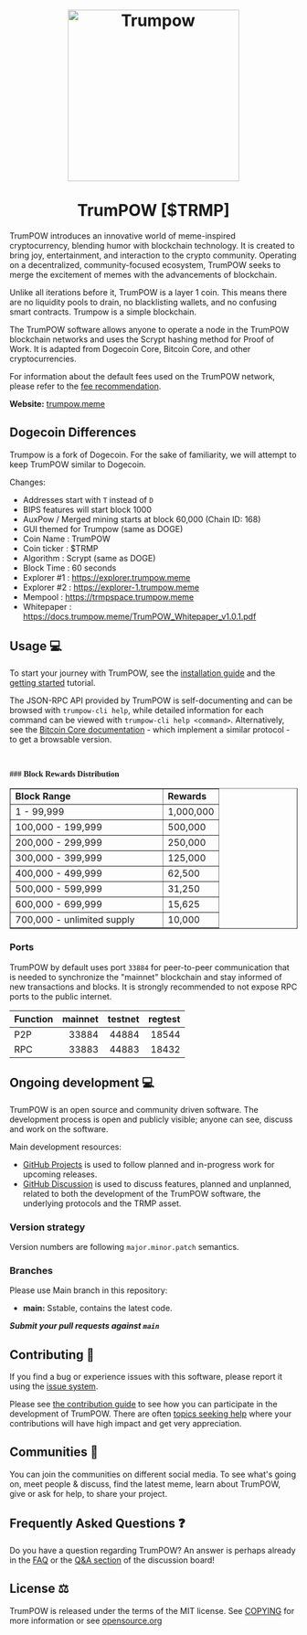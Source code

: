 <h1 align="center">
<img src="https://i.imgur.com/sSswTOM.png" alt="Trumpow" width="300"/>
<br/><br/>
TrumPOW [$TRMP]
</h1>


TrumPOW introduces an innovative world of meme-inspired cryptocurrency, blending humor with blockchain technology. It is created to bring joy, entertainment, and interaction to the crypto community. Operating on a decentralized, community-focused ecosystem, TrumPOW seeks to merge the excitement of memes with the advancements of blockchain.

Unlike all iterations before it, TrumPOW is a layer 1 coin. This means there are no liquidity pools to drain, no blacklisting wallets, and no confusing smart contracts. Trumpow is a simple blockchain.

The TrumPOW software allows anyone to operate a node in the TrumPOW blockchain networks and uses the Scrypt hashing method for Proof of Work. It is adapted from Dogecoin Core, Bitcoin Core, and other cryptocurrencies.

For information about the default fees used on the TrumPOW network, please
refer to the [fee recommendation](doc/fee-recommendation.md).

**Website:** [trumpow.meme](https://trumpow.meme/)

## Dogecoin Differences

Trumpow is a fork of Dogecoin. For the sake of familiarity, we will attempt to keep TrumPOW similar to Dogecoin.

Changes:

* Addresses start with `T` instead of `D`
* BIPS features will start block 1000
* AuxPow / Merged mining starts at block 60,000 (Chain ID: 168)
* GUI themed for Trumpow (same as DOGE)
* Coin Name     : TrumPOW
* Coin ticker   : $TRMP
* Algorithm     : Scrypt (same as DOGE)
* Block Time    : 60 seconds
* Explorer #1   : https://explorer.trumpow.meme
* Explorer #2   : https://explorer-1.trumpow.meme
* Mempool		: https://trmpspace.trumpow.meme
* Whitepaper	: https://docs.trumpow.meme/TrumPOW_Whitepaper_v1.0.1.pdf


## Usage 💻

To start your journey with TrumPOW, see the [installation guide](INSTALL.md) and the [getting started](doc/getting-started.md) tutorial.

The JSON-RPC API provided by TrumPOW is self-documenting and can be browsed with `trumpow-cli help`, while detailed information for each command can be viewed with `trumpow-cli help <command>`. Alternatively, see the [Bitcoin Core documentation](https://developer.bitcoin.org/reference/rpc/) - which implement a similar protocol - to get a browsable version.

&nbsp;</p>
<font face="Verdana"><b>### Block Rewards Distribution</b></font><br>

<table border="1" width="46%">
	<tr>
		<td width="250"><b>Block Range</b></td>
		<td><b>Rewards</b></td>
	</tr>
	<tr>
		<td width="250">1 - 99,999</td>
		<td>1,000,000</td>
	</tr>
	<tr>
		<td width="250">100,000 - 199,999</td>
		<td>500,000</td>
	</tr>
	<tr>
		<td width="250">200,000 - 299,999</td>
		<td>250,000</td>
	</tr>
	<tr>
		<td width="250">300,000 - 399,999</td>
		<td>125,000</td>
	</tr>
	<tr>
		<td width="250">400,000 - 499,999</td>
		<td>62,500</td>
	</tr>
	<tr>
		<td width="250">500,000 - 599,999</td>
		<td>31,250</td>
	</tr>
	<tr>
		<td width="250">600,000 - 699,999</td>
		<td>15,625</td>
	</tr>
	<tr>
		<td width="250">700,000 - unlimited supply</td>
		<td>10,000</td>
	</tr>
</table>


### Ports

TrumPOW by default uses port `33884` for peer-to-peer communication that
is needed to synchronize the "mainnet" blockchain and stay informed of new
transactions and blocks. It is strongly recommended to not
expose RPC ports to the public internet.

| Function | mainnet | testnet | regtest |
| :------- | ------: | ------: | ------: |
| P2P      |   33884 |   44884 |   18544 |
| RPC      |   33883 |   44883 |   18432 |

## Ongoing development 💻

TrumPOW is an open source and community driven software. The development
process is open and publicly visible; anyone can see, discuss and work on the
software.

Main development resources:

* [GitHub Projects](https://github.com/trumpowppc/trumpow/projects) is used to
  follow planned and in-progress work for upcoming releases.
* [GitHub Discussion](https://github.com/trumpowppc/trumpow/discussions) is used
  to discuss features, planned and unplanned, related to both the development of
  the TrumPOW software, the underlying protocols and the TRMP asset.


### Version strategy
Version numbers are following ```major.minor.patch``` semantics.

### Branches
Please use Main branch in this repository:

- **main:** Sstable, contains the latest code.

***Submit your pull requests against `main`***

## Contributing 🤝

If you find a bug or experience issues with this software, please report it
using the [issue system](https://github.com/trumpowppc/trumpow/issues/new?assignees=&labels=bug&template=bug_report.md&title=%5Bbug%5D+).

Please see [the contribution guide](CONTRIBUTING.md) to see how you can
participate in the development of TrumPOW. There are often
[topics seeking help](https://github.com/trumpowppc/trumpow/labels/help%20wanted)
where your contributions will have high impact and get very appreciation.

## Communities 🐸

You can join the communities on different social media.
To see what's going on, meet people & discuss, find the latest meme, learn
about TrumPOW, give or ask for help, to share your project.

## Frequently Asked Questions ❓

Do you have a question regarding TrumPOW? An answer is perhaps already in the [FAQ](doc/FAQ.md) or the [Q&A section](https://github.com/trumpowppc/trumpow/discussions/categories/q-a) of the discussion board!

## License ⚖️
TrumPOW is released under the terms of the MIT license. See
[COPYING](COPYING) for more information or see
[opensource.org](https://opensource.org/licenses/MIT)
